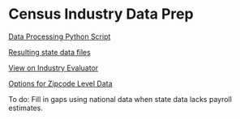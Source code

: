 # Census Industry Data Prep  

[Data Processing Python Script](https://github.com/modelearth/community-data/blob/master/process/python/us_econ.ipynb)  

[Resulting state data files](https://github.com/modelearth/community-data/tree/master/us/state)   

[View on Industry Evaluator](../)

[Options for Zipcode Level Data](../../../community/industries/)

To do: Fill in gaps using national data when state data lacks payroll estimates.  

